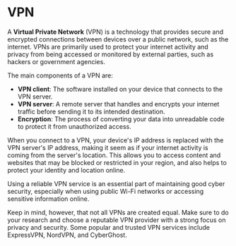 # VPN

A **Virtual Private Network** (VPN) is a technology that provides secure and encrypted connections between devices over a public network, such as the internet. VPNs are primarily used to protect your internet activity and privacy from being accessed or monitored by external parties, such as hackers or government agencies.

The main components of a VPN are:

- **VPN client**: The software installed on your device that connects to the VPN server.
- **VPN server**: A remote server that handles and encrypts your internet traffic before sending it to its intended destination.
- **Encryption**: The process of converting your data into unreadable code to protect it from unauthorized access.

When you connect to a VPN, your device's IP address is replaced with the VPN server's IP address, making it seem as if your internet activity is coming from the server's location. This allows you to access content and websites that may be blocked or restricted in your region, and also helps to protect your identity and location online.

Using a reliable VPN service is an essential part of maintaining good cyber security, especially when using public Wi-Fi networks or accessing sensitive information online.

Keep in mind, however, that not all VPNs are created equal. Make sure to do your research and choose a reputable VPN provider with a strong focus on privacy and security. Some popular and trusted VPN services include ExpressVPN, NordVPN, and CyberGhost.
